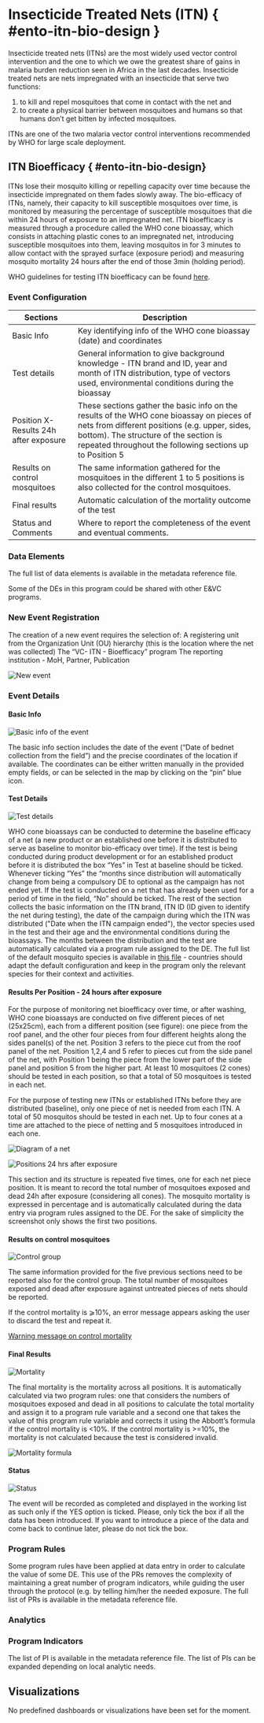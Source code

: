 # Insecticide Treated Nets (ITN) { #ento-itn-bio-design }

Insecticide treated nets (ITNs) are the most widely used vector control intervention and the one to which we owe the greatest share of gains in malaria burden reduction seen in Africa in the last decades. Insecticide treated nets are nets impregnated with an insecticide that serve two functions:

1) to kill and repel mosquitoes that come in contact with the net and
2) to create a physical barrier between mosquitoes and humans so that humans don’t get bitten by infected mosquitoes.

ITNs are one of the two malaria vector control interventions recommended by WHO for large scale deployment.

## ITN Bioefficacy { #ento-itn-bio-design}

ITNs lose their mosquito killing or repelling capacity over time because the  insecticide impregnated on them fades slowly away. The bio-efficacy of ITNs, namely, their capacity to kill susceptible mosquitoes over time, is monitored by measuring the percentage of susceptible mosquitoes that die within 24 hours of exposure to an impregnated net.  ITN bioefficacy is measured through a procedure called the WHO cone bioassay, which consists in attaching plastic cones to an impregnated net, introducing susceptible mosquitoes into them, leaving mosquitos in for 3 minutes to allow contact with the sprayed surface (exposure period) and measuring mosquito mortality 24 hours after the end of those 3min (holding period).

WHO guidelines for testing ITN bioefficacy can be found [here](https://apps.who.int/iris/bitstream/handle/10665/80270/9789241505277-eng.pdf?sequence=1&isAllowed=y).

### Event Configuration

| Sections                               | Description                                                                                                                                                                                                                                      |
|----------------------------------------|-----------|
| Basic Info                             | Key identifying info of the WHO cone bioassay (date) and coordinates       |
| Test details                           | General information to give background knowledge - ITN brand and ID,  year and month of ITN distribution, type of  vectors used,  environmental conditions during the bioassay     |
| Position X- Results 24h after exposure | These sections gather the basic info on the results of the WHO cone bioassay on pieces of nets from different positions (e.g. upper, sides, bottom). The structure of the section is repeated throughout the following sections up to Position 5 |
| Results on control mosquitoes          | The same information gathered for the mosquitoes in the different 1 to 5 positions is also collected for the control mosquitoes.     |
| Final results                          | Automatic calculation of the mortality outcome of the test    |
| Status and Comments                    | Where to report the completeness of the event and eventual comments.     |

### Data Elements

The full list of data elements is available in the metadata reference file.

Some of the DEs in this program could be shared with other E&VC programs.

### New Event Registration

The creation of a new event requires the selection of:
A registering unit from the Organization Unit (OU) hierarchy (this is the location where the net was collected)
The “VC- ITN - Bioefficacy” program
The reporting institution - MoH, Partner, Publication

![New event](resources/images/ento_itn_bio-006-en.png)

### Event Details

#### Basic Info

![Basic info of the event](resources/images/ento_itn_bio-009-en.png)

The basic info section includes the date of the event (“Date of bednet collection from the field”) and the precise coordinates of the location if available. The coordinates can be either written manually in the provided empty fields, or can be selected in the map by clicking on the “pin” blue icon.

#### Test Details

![Test details](resources/images/ento_itn_bio-001-en.png)

WHO cone bioassays can be conducted to determine the baseline efficacy of a net (a new product or an established one before it is distributed to serve as baseline to monitor bio-efficacy over time). If the test is being conducted during product development or for an established product before it is distributed the box “Yes” in  Test at baseline should be ticked. Whenever ticking “Yes” the “months since distribution will automatically change from being a compulsory DE to optional as the campaign has not ended yet.
If the test is conducted on a net that has already been used for a period of time in the field, “No” should be ticked.
The rest of the section collects the basic information on the ITN brand, ITN ID (ID given to identify the net during testing), the date of the campaign during which the ITN was distributed ("Date when the ITN campaign ended"), the vector species used in the test and their age and the environmental conditions during the bioassays. The months between the distribution and the test are automatically calculated via a program rule assigned to the DE.
The full list of the default mosquito species is available in [this file](resources/list_mosquitoes_spp.xlsx) - countries should adapt the default configuration and keep in the program only the relevant species for their context and activities.

#### Results Per Position - 24 hours after exposure

For the purpose of monitoring net bioefficacy over time, or after washing, WHO cone bioassays are conducted on five different pieces of net (25x25cm), each from a different position (see figure): one piece from the roof panel, and the other four pieces from four different heights along the sides panel(s) of the net. Position 3 refers to the piece cut from the roof panel of the net. Position 1,2,4 and 5  refer to pieces cut from the side panel of the net, with Position 1 being the piece from the lower part of the side panel and position 5 from the higher part.
At least 10 mosquitoes (2 cones) should be tested in each position, so that a total of 50 mosquitoes is tested in each net.

For the purpose of testing new ITNs or established ITNs before they are distributed (baseline), only one piece of net is needed from each ITN. A total of 50 mosquitos should be tested in each net. Up to four cones at a time are attached to the piece of netting and 5 mosquitoes introduced in each one.

![Diagram of a net](resources/images/ento_itn_bio-007-en.png)

![Positions 24 hrs after exposure](resources/images/ento_itn_bio-002-en.png)

This section and its structure is repeated five times, one for each net piece position. It is meant to record the total  number of mosquitoes exposed and dead 24h after exposure (considering all cones). The mosquito mortality is expressed in percentage and is automatically calculated during the data entry via program rules assigned to the DE. For the sake of simplicity the screenshot only shows the first two positions.

#### Results on control mosquitoes

![Control group](resources/images/ento_itn_bio-003-en.png)

The same information provided for the five previous sections need to be reported also for the control group. The total number of mosquitoes exposed and dead after exposure  against untreated pieces of nets should be reported.

If the control mortality is ⩾10%, an error message appears asking the user to discard the test and repeat it.

[Warning message on control mortality](resources/images/ento_itn_bio-010-en.png)

#### Final Results

![Mortality](resources/images/ento_itn_bio-005-en.png)

The final mortality is the mortality across all positions. It is automatically calculated via two program rules: one that considers the numbers of mosquitoes exposed and dead in all positions to calculate the total mortality and assign it to a program rule variable and a second one that takes the value of this program rule variable and corrects it using the  Abbott’s formula if the control mortality is <10%. 
If the control mortality is >=10%, the mortality is not calculated because the test is considered invalid.

![Mortality formula](resources/images/ento_itn_bio-008-en.png)

#### Status

![Status](resources/images/ento_itn_bio-004-en.png)

The event will be recorded as completed and displayed in the working list as such only if the YES option is ticked. Please, only tick the box if all the data has been introduced. If you want to introduce a piece of the data and come back to continue later, please do not tick the box.

### Program Rules

Some program rules have been applied at data entry in order to calculate the value of some DE. This use of the PRs removes the complexity of maintaining a great number of program 
indicators, while guiding the user through the protocol (e.g. by telling him/her the needed exposure.
The full list of PRs is available in the metadata reference file.

### Analytics

### Program Indicators

The list of PI is available in the metadata reference file. The list of PIs can be expanded depending on local analytic needs.

## Visualizations

No predefined dashboards or visualizations have been set for the moment.

